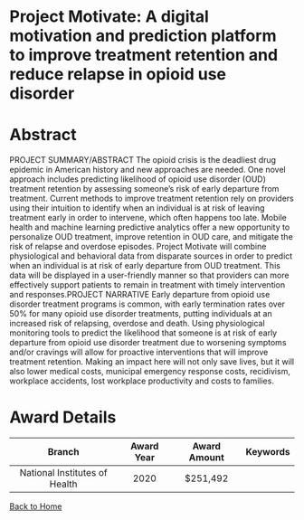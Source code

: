 
Project Motivate: A digital motivation and prediction platform to improve treatment retention and reduce relapse in opioid use disorder
=======================================================================================================================================

# Abstract


PROJECT SUMMARY/ABSTRACT
The opioid crisis is the deadliest drug epidemic in American history and new approaches are
needed. One novel approach includes predicting likelihood of opioid use disorder (OUD)
treatment retention by assessing someone’s risk of early departure from treatment. Current
methods to improve treatment retention rely on providers using their intuition to identify when an
individual is at risk of leaving treatment early in order to intervene, which often happens too late.
Mobile health and machine learning predictive analytics offer a new opportunity to personalize
OUD treatment, improve retention in OUD care, and mitigate the risk of relapse and overdose
episodes. Project Motivate will combine physiological and behavioral data from disparate
sources in order to predict when an individual is at risk of early departure from OUD treatment.
This data will be displayed in a user-friendly manner so that providers can more effectively
support patients to remain in treatment with timely intervention and responses.PROJECT NARRATIVE
Early departure from opioid use disorder treatment programs is common, with early termination
rates over 50% for many opioid use disorder treatments, putting individuals at an increased risk
of relapsing, overdose and death. Using physiological monitoring tools to predict the likelihood
that someone is at risk of early departure from opioid use disorder treatment due to worsening
symptoms and/or cravings will allow for proactive interventions that will improve treatment
retention. Making an impact here will not only save lives, but it will also lower medical costs,
municipal emergency response costs, recidivism, workplace accidents, lost workplace
productivity and costs to families.  

# Award Details

|Branch|Award Year|Award Amount|Keywords|
| :---: | :---: | :---: | :---: |
|National Institutes of Health|2020|$251,492||
  
  


[Back to Home](https://github.com/chrischow/dod_sbir_awards/Reports/JH/#2415)